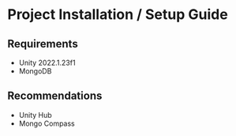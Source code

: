 # Project Installation / Setup Guide
## Requirements
- Unity 2022.1.23f1
- MongoDB
## Recommendations
- Unity Hub
- Mongo Compass
